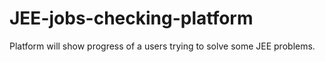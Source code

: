 # JEE-jobs-checking-platform
Platform will show progress of a users trying to solve some JEE problems.
